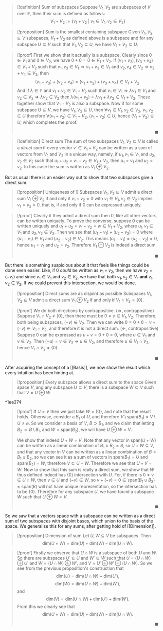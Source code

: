 >[!definition] Sum of subspaces
> Suppose $V_{1},V_{2}$ are subspaces of $V$ over $\mathbb{F}$, then their sum is defined as follows: $$V_{1}+V_{2}:=\{ v_{1}+v_{2}\ |\ v_{1}\in V_{1}, v_{2}\in V_{2} \}$$

>[!proposition] Sum is the smallest containing subspace
> Given $V_{1},V_{2}\subseteq V$ subspaces, $V_{1}+V_{2}$ as defined above is a subspace and for any subspace $U\subseteq V$ such that $V_{1},V_{2}\subseteq U$, we have $V_{1}+V_{2}\subseteq U$.

>[!proof] 
>First we show that it actually is a subspace. Clearly since $0\in V_{1}$ and $0\in V_{2}$, we have $0+0=0\in V_{1}+V_{2}$. 
>If $(v_{1}+v_{2}),(v_{3}+v_{4})\in V_{1}+V_{2}$ such that $v_{1},v_{3}\in V_{1}\Longrightarrow v_{1}+v_{3}\in V_{1}$ and $v_{2},v_{4}\in V_{2}\Longrightarrow v_{2}+v_{4}\in V_{2}$, then $$(v_{1}+v_{3})+(v_{2}+v_{4})=(v_{1}+v_{2})+(v_{3}+v_{4})\in V_{1}+V_{2}.$$ 
>And if $\lambda\in\mathbb{F}$ and $v_{1}+v_{2}\in V_{1}+V_{2}$ such that $v_{1}\in V_{1}\Rightarrow \lambda v_{1}\in V_{1}$ and $v_{2}\in V_{2}\Rightarrow \lambda v_{2}\in V_{2}$ then $\lambda(v_{1}+v_{2})=\lambda v_{1}+\lambda v_{2}\in V_{1}+V_{2}$.
> These together show that $V_{1}+V_{2}$ is also a subspace.
> Now if for some subspace $U\subseteq V$, we have $V_{1},V_{2}\subseteq U$, then $\forall v_{1}\in V_{1},v_{2}\in V_{2},\ v_{1},v_{2}\in U$ therefore $\forall (v_{1}+v_{2})\in V_{1}+V_{2},\ (v_{1}+v_{2})\in U$, hence $(V_{1}+V_{2})\subseteq U$, which completes the proof. <p align="Right">$\blacksquare$</p>

>[!definition] Direct sum
> The sum of two subspaces $V_{1},V_{2}\subseteq V$ is called a *direct sum* if every vector $v'\in V_{1}+V_{2}$ can be written as a sum of vectors from $V_{1}$ and $V_{2}$ in a unique way, namely, if $u_{1},v_{1}\in V_{1}$ and $u_{2},v_{2}\in V_{2}$ such that $u_{1}+u_{2}=v_{1}+v_{2}\in V_{1}+V_{2}$, then $u_{1}=v_{1}$ and $u_{2}=v_{2}$.
>  In this case the sum is written as $V_{1}\oplus V_{2}$.

But as usual there is an easier way out to show that two subspaces give a direct sum.
>[!proposition] Uniqueness of $0$
> Subspaces $V_{1},V_{2}\subseteq V$ admit a direct sum $V_{1}\oplus V_{2}$ if and only if $v_{1}+v_{2}=0$ with $v_{1}\in V_{1},v_{2}\in V_{2}$ implies $v_{1}=v_{2}=0$, that is, if and only if $0$ can be expressed uniquely.

>[!proof]
> Clearly if they admit a direct sum then $0$, like all other vectors, can be written uniquely. To prove the converse, suppose $0$ can be written uniquely and $u_{1}+u_{2}=v_{1}+v_{2}=w\in V_{1}+V_{2}$, where $u_{1},v_{1}\in V_{1}$ and $u_{2},v_{2}\in V_{2}$. Then we see that $(u_{1}-v_{1})+(u_{2}-v_{2})=0$ where $(u_{1}-v_{1})\in V_{1}$ and $(u_{2}-v_{2})\in V_{2}$. This means $(u_{1}-v_{1})=(u_{2}-v_{2})=0$, hence $u_{1}=v_{1}$ and $u_{2}=v_{2}$. Therefore $V_{1}\oplus V_{2}$ is indeed a direct sum. <p align="Right">$\blacksquare$</p>

But there is something suspicious about it that feels like things could be done even easier. Like, if $0$ *could* be written as $v_{1}+v_{2}$, then we have $v_{2}=(-v_{1})$ and since $v_{1}\in V_{1}$ and $v_{2}\in V_{2}$, we have that both $v_{1},v_{2}\in V_{1}$ **and** $v_{1},v_{2}\in V_{2}$. If we could prevent this intersection, we would be done.
>[!proposition] Direct sums are as disjoint as possible
> Subspaces $V_{1},V_{2}\subseteq V$ admit a direct sum $V_{1}\oplus V_{2}$ if and only if $V_{1}\cap V_{2}=\{ 0 \}$.

>[!proof] 
> We do both directions by contrapositive. 
> ($\Longrightarrow$, contrapositive) Suppose $V_{1}\cap V_{2}\ne \{ 0 \}$, then there must be $0\ne v\in V_{1},V_{2}$. Therefore, both being subspaces, $(-v)\in V_{2}$. Then we can write $0=0+0=v+(-v)\in V_{1}+V_{2}$, and therefore it is not a direct sum. 
> ($\Longleftarrow$, contrapositive) Suppose $0$ can be expressed as $u+v=0+0=0$, where $u\in V_{1}$ and $v\in V_{2}$. Then $(-u)=v\in V_{2}\ \Rightarrow\ u\in V_{2}$, and therefore $u\in V_{1}\cap V_{2}$, hence $V_{1}\cap V_{2}\ne \{ 0 \}$. <p align="Right">$\blacksquare$</p>

After acquiring the concept of a [[Basis]], we now show the result which every intuition has been hinting at.
>[!proposition] Every subspace allows a direct sum to the space
>Given space $V$, and any subspace $U\subseteq V$, there is a subspace $W\subseteq V$ such that $V=U\oplus W$.

^1ee374

>[!proof] 
> If $U=V$ then we just take $W=\{ 0 \}$, and note that the result holds. Otherwise, consider a $B_{1}$ of $U$, and therefore $V\setminus \mathrm{span}(B_{1})=V\setminus U\ne \varnothing$. So we consider a basis of $V$, $B\supset B_{1}$,  and we claim that letting $B_{2}:=B\setminus B_{1}$, and $W=\mathrm{span}(B_{2})$, we will have $U\oplus W=V$.
>
> We show that indeed $U+W=V$. Note that any vector in $\mathrm{span}(U+W)$ can be written as a linear combination of $B_{1}\cup B_{2}=B$, so $U+W\subseteq V$, and that any vector in $V$ can be written as a linear combination of $B=B_{1}\cup B_{2}$, so we can see it as a sum of vectors in $\mathrm{span}(B_{1})=U$ and $\mathrm{span}(B_{2})=W$, therefore $V\subseteq U+W$. Therefore we see that $U+V=W$. 
> Now to show that this sum is really a direct sum, we show that $W$ thus defined indeed has $\{ 0 \}$ intersection with $U$. For, if there is $0\ne v\in U\cap W$, then $v\in U$ and $(-v)\in W$, so $v+(-v)=0\in \mathrm{span}(B_{1}\cup B_{2})$  $=\mathrm{span}(B)$ will not have unique representation, so the intersection has to be $\{ 0 \}$.
> Therefore for any subspace $U$, we have found a subspace $W$ such that $U\oplus W=V$. <p align="Right">$\blacksquare$</p>

So we saw that a vectors space with a subspace can be written as a direct sum of two subspaces with disjoint bases, which union to the basis of the space. We generalise this for any sums, after getting hold of [[Dimension]].

>[!proposition] Dimension of sum
> Let $U,W\subseteq V$ be subspaces. Then $$\mathrm{dim}(U+W)=\mathrm{dim}(U)+\mathrm{dim}(W)-\mathrm{dim}(U\cap W).$$

>[!proof] 
>Firstly we observe that $U\cap W$ is a subspace of both $U$ and $W$. So there are subspaces $U'\subseteq U$ and $W'\subseteq W$ such that $U=(U\cap W)\oplus U'$ and $W=(U\cap W)\oplus W'$, and $V=U'\oplus W'\oplus(U\cap W)$. So we see from the previous proposition's construction that $$\mathrm{dim}(U)=\mathrm{dim}(U\cap W)+\mathrm{dim}(U'),$$ $$\mathrm{dim}(W)=\mathrm{dim}(U\cap W)+\mathrm{dim}(W'),$$ and 
>$$\mathrm{dim}(V)=\mathrm{dim}(U\cap W)+\mathrm{dim}(U')+\mathrm{dim}(W').$$ From this we clearly see that $$\mathrm{dim}(U+W)=\mathrm{dim}(U)+\mathrm{dim}(W)-\mathrm{dim}(U\cap W).$$ <p align="Right">$\blacksquare$</p>